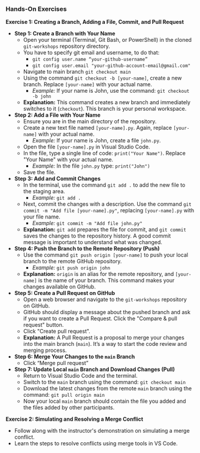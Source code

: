 ### Hands-On Exercises

**Exercise 1: Creating a Branch, Adding a File, Commit, and Pull Request**

-   **Step 1: Create a Branch with Your Name**
    -   Open your terminal (Terminal, Git Bash, or PowerShell) in the cloned `git-workshops` repository directory.
    -   You have to specify git email and username, to do that:
        -   `git config user.name “your-github-username”`
        -   `git config user.email "your-github-account-email@gmail.com"`
    -   Navigate to main branch `git checkout main`
    -   Using the command `git checkout -b [your-name]`, create a new branch. Replace `[your-name]` with your actual name.
        -   _Example:_ If your name is John, use the command: `git checkout -b john`
    -   **Explanation:** This command creates a new branch and immediately switches to it (`checkout`). This branch is your personal workspace.
-   **Step 2: Add a File with Your Name**
    -   Ensure you are in the main directory of the repository.
    -   Create a new text file named `[your-name].py`. Again, replace `[your-name]` with your actual name.
        -   _Example:_ If your name is John, create a file `john.py`.
    -   Open the file `[your-name].py` in Visual Studio Code.
    -   In the file, type a single line of code: `print("Your Name")`. Replace "Your Name" with your actual name.
        -   _Example:_ In the file `john.py` type: `print("John")`
    -   Save the file.
-   **Step 3: Add and Commit Changes**
    -   In the terminal, use the command `git add .` to add the new file to the staging area.
        -   _Example:_ `git add .`
    -   Next, commit the changes with a description. Use the command `git commit -m "Add file [your-name].py"`, replacing `[your-name].py` with your file name.
        -   _Example:_ `git commit -m "Add file john.py"`
    -   **Explanation:** `git add` prepares the file for commit, and `git commit` saves the changes to the repository history. A good commit message is important to understand what was changed.
-   **Step 4: Push the Branch to the Remote Repository (Push)**
    -   Use the command `git push origin [your-name]` to push your local branch to the remote GitHub repository.
        -   _Example:_ `git push origin john`
    -   **Explanation:** `origin` is an alias for the remote repository, and `[your-name]` is the name of your branch. This command makes your changes available on GitHub.
-   **Step 5: Create a Pull Request on GitHub**
    -   Open a web browser and navigate to the `git-workshops` repository on GitHub.
    -   GitHub should display a message about the pushed branch and ask if you want to create a Pull Request. Click the "Compare & pull request" button.
    -   Click "Create pull request".
    -   **Explanation:** A Pull Request is a proposal to merge your changes into the main branch (`main`). It’s a way to start the code review and merging process.
-   **Step 6: Merge Your Changes to the `main` Branch**
    -   Click “Merge pull request”
-   **Step 7: Update Local `main` Branch and Download Changes (Pull)**
    -   Return to Visual Studio Code and the terminal.
    -   Switch to the `main` branch using the command: `git checkout main`
    -   Download the latest changes from the remote `main` branch using the command: `git pull origin main`
    -   Now your local `main` branch should contain the file you added and the files added by other participants.

**Exercise 2: Simulating and Resolving a Merge Conflict**

-   Follow along with the instructor's demonstration on simulating a merge conflict.
-   Learn the steps to resolve conflicts using merge tools in VS Code.
